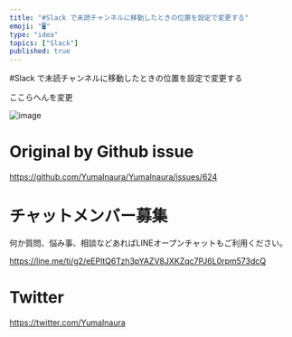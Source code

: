 ```yaml
---
title: "#Slack で未読チャンネルに移動したときの位置を設定で変更する"
emoji: "🖥"
type: "idea"
topics: ["Slack"]
published: true
---
```


#Slack で未読チャンネルに移動したときの位置を設定で変更する

ここらへんを変更

![image](https://user-images.githubusercontent.com/13635059/53136637-fad98e00-35c2-11e9-835a-56759352d422.png)


# Original by Github issue

https://github.com/YumaInaura/YumaInaura/issues/624








<!-- Update From Qiita API -->

# チャットメンバー募集


何か質問、悩み事、相談などあればLINEオープンチャットもご利用ください。

https://line.me/ti/g2/eEPltQ6Tzh3pYAZV8JXKZqc7PJ6L0rpm573dcQ





# Twitter


https://twitter.com/YumaInaura


<!-- Update From Qiita API -->


